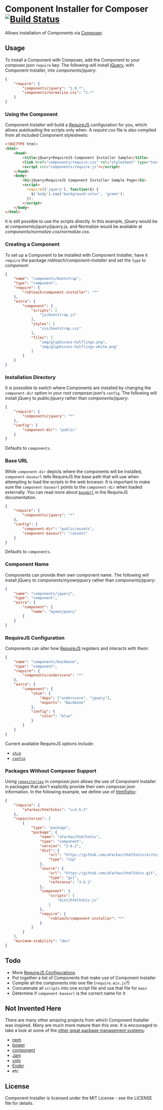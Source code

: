 Component Installer for Composer [![Build Status](https://secure.travis-ci.org/RobLoach/component-installer.png?branch=master)](http://travis-ci.org/RobLoach/component-installer)
================================

Allows installation of Components via [Composer](http://getcomposer.org).

Usage
-----

To install a Component with Composer, add the Component to your *composer.json*
`require` key. The following will install [jQuery](http://jquery.com), with
Component Installer, into *components/jquery*:

``` json
{
    "require": {
        "components/jquery": "1.9.*",
        "components/normalize.css": "2.*"
    }
}
```

### Using the Component

Component Installer will build a [RequireJS](http://requirejs.org) configuration
for you, which allows autoloading the scripts only when. A *require.css* file is
also compiled from all included Component stylesheets:

``` html
<!DOCTYPE html>
<html>
    <head>
        <title>jQuery+RequireJS Component Installer Sample</title>
        <link href="components/require.css" rel="stylesheet" type="text/css">
        <script src="components/require.js"></script>
    </head>
    <body>
        <h1>jQuery+RequireJS Component Installer Sample Page</h1>
        <script>
          require(['jquery'], function($) {
            $('body').css('background-color', 'green');
          });
        </script>
    </body>
</html>
```

It is still possible to use the scripts directly. In this example, jQuery would
be at *components/jquery/jquery.js*, and Normalize would be available at
*components/normalize.css/normalize.css*.

### Creating a Component

To set up a Component to be installed with Component Installer, have it
`require` the package *robloach/component-installer* and set the `type` to
*component*:

``` json
{
    "name": "components/bootstrap",
    "type": "component",
    "require": {
        "robloach/component-installer": "*"
    },
    "extra": {
        "component": {
            "scripts": [
                "js/bootstrap.js"
            ],
            "styles": [
                "css/bootstrap.css"
            ],
            "files": [
                "img/glyphicons-halflings.png",
                "img/glyphicons-halflings-white.png"
            ]
        }
    }
}
```

### Installation Directory

It is posssible to switch where Components are installed by changing the
`component-dir` option in your root *composer.json*'s `config`. The following
will install jQuery to *public/jquery* rather than *components/jquery*:

``` json
{
    "require": {
        "components/jquery": "*"
    },
    "config": {
        "component-dir": "public"
    }
}
```

Defaults to `components`.

### Base URL

While `component-dir` depicts where the components will be installed,
`component-baseurl` tells RequireJS the base path that will use when attempting
to load the scripts in the web browser. It is important to make sure the
`component-baseurl` points to the `component-dir` when loaded externally. You
can read more about [`baseUrl`](http://requirejs.org/docs/api.html#config-baseUrl)
in the RequireJS documentation.

``` json
{
    "require": {
        "components/jquery": "*"
    },
    "config": {
        "component-dir": "public/assets",
        "component-baseurl": "/assets"
    }
}
```

Defaults to `components`.

### Component Name

Components can provide their own component name. The following will install
jQuery to *components/myownjquery* rather than *components/jquery*:

``` json
{
    "name": "components/jquery",
    "type": "component",
    "extra": {
        "component": {
            "name": "myownjquery"
        }
    }
}
```

### RequireJS Configuration

Components can alter how [RequireJS](http://requirejs.org) registers and
interacts with them:

``` json
{
    "name": "components/backbone",
    "type": "component",
    "require": {
        "components/underscore": "*"
    },
    "extra": {
        "component": {
            "shim": {
                "deps": ["underscore", "jquery"],
                "exports": "Backbone"
            },
            "config": {
                "color": "blue"
            }
        }
    }
}
```

Current available RequireJS options include:
* [`shim`](http://www.requirejs.org/docs/api.html#config-shim)
* [`config`](http://www.requirejs.org/docs/api.html#config-moduleconfig)

### Packages Without Composer Support

Using [`repositories`](http://getcomposer.org/doc/05-repositories.md#repositories)
in *composer.json* allows the use of Component Installer in packages that don't
explicitly provide their own *composer.json* information. In the following
example, we define use of [html5shiv](https://github.com/aFarkas/html5shiv):

``` json
{
    "require": {
        "afarkas/html5shiv": ">=3.6.2"
    },
    "repositories": [
        {
            "type": "package",
            "package": {
                "name": "afarkas/html5shiv",
                "type": "component",
                "version": "3.6.2",
                "dist": {
                    "url": "https://github.com/aFarkas/html5shiv/archive/3.6.2.zip",
                    "type": "zip"
                },
                "source": {
                    "url": "https://github.com/aFarkas/html5shiv.git",
                    "type": "git",
                    "reference": "3.6.2"
                },
                "component": {
                    "scripts": [
                        "dist/html5shiv.js"
                    ]
                },
                "require": {
                    "robloach/component-installer": "*"
                }
            }
        }
    ],
    "minimum-stability": "dev"
}
```

Todo
----

* More [RequireJS Configurations](http://www.requirejs.org/docs/api.html#config)
* Put together a list of Components that make use of Component Installer
* Compile all the components into one file (`require.min.js`?)
* Concatenate all `scripts` into one script file and use that file for `main`
* Determine if `component-baseurl` is the correct name for it

Not Invented Here
-----------------

There are many other amazing projects from which Component Installer was
inspired. Many are much more mature than this one. It is encouraged to take a
look at some of the [other great package management systems](http://github.com/wilmoore/frontend-packagers):
* [npm](http://npmjs.org)
* [bower](http://twitter.github.com/bower/)
* [component](http://github.com/component/component)
* [Jam](http://jamjs.org)
* [volo](http://volojs.org)
* [Ender](http://ender.jit.su)
* etc

License
-------

Component Installer is licensed under the MIT License - see the LICENSE file
for details.
